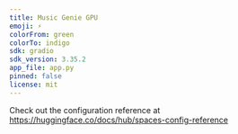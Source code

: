 ```yaml
---
title: Music Genie GPU
emoji: ⚡
colorFrom: green
colorTo: indigo
sdk: gradio
sdk_version: 3.35.2
app_file: app.py
pinned: false
license: mit
---
```


Check out the configuration reference at https://huggingface.co/docs/hub/spaces-config-reference
